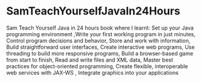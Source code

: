 # SamTeachYourselfJavaIn24Hours
Sam Teach Yourself Java in 24 hours book where I learnt: Set up your Java programming environment
,Write your first working program in just minutes, Control program decisions and behavior, 
Store and work with information, Build straightforward user interfaces, Create interactive web programs,
Use threading to build more responsive programs, Build a browser-based game from start to finish, 
Read and write files and XML data, Master best practices for object-oriented programming,
Create flexible, interoperable web services with JAX-WS ,
Integrate graphics into your applications
